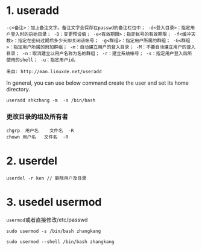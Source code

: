 

# 1. useradd

```
-c<备注>：加上备注文字。备注文字会保存在passwd的备注栏位中； -d<登入目录>：指定用户登入时的启始目录； -D：变更预设值； -e<有效期限>：指定帐号的有效期限； -f<缓冲天数>：指定在密码过期后多少天即关闭该帐号； -g<群组>：指定用户所属的群组； -G<群组>：指定用户所属的附加群组； -m：自动建立用户的登入目录； -M：不要自动建立用户的登入目录； -n：取消建立以用户名称为名的群组； -r：建立系统帐号； -s：指定用户登入后所使用的shell； -u：指定用户id。

来自: http://man.linuxde.net/useradd
```

In general, you can use below command create the user and set its home directory.

```
useradd shkzhang -m  -s /bin/bash
```

### 更改目录的组及所有者

```
chgrp  用户名    文件名  -R
chown 用户名   文件名  -R
```



# 2. userdel

```
userdel -r ken // 删除用户及目录
```





# 3. usedel usermod

`usermod`或者直接修改/etc/passwd

```
sudo usermod -s /bin/bash zhangkang

sudo usermod --shell /bin/bash zhangkang
```
